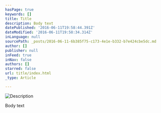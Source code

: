 ```yaml
---
hasPage: true
keywords: []
title: Title
description: Body text
datePublished: '2016-06-11T19:58:44.391Z'
dateModified: '2016-06-11T19:58:34.314Z'
inLanguage: null
sourcePath: _posts/2016-06-11-6b385f75-c173-4e1e-b332-b7e424cbe5dc.md
author: []
publisher: null
inFeed: true
inNav: false
authors: []
starred: false
url: title/index.html
_type: Article

---
```

![Description](https://the-grid-user-content.s3-us-west-2.amazonaws.com/292d0941-0478-45a7-a8a4-9fb685b0026f.jpg)

Body text